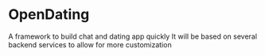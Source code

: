# OpenDating
A framework to build chat and dating app quickly
It will be based on several backend services to allow for more customization